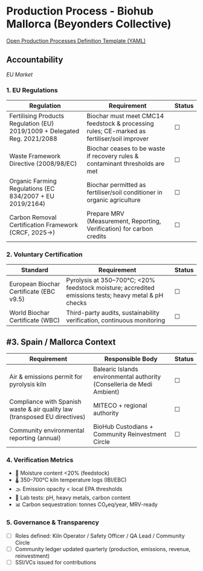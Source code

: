 # Production Process - Biohub Mallorca (Beyonders Collective)

[Open Production Processes Definition Template (YAML)](https://github.com/selfdriven-foundation/onboarding/blob/main/use-cases/beyonders-collective-biohub-mallorca/use-cases-biohub-mallorca-process-production.yaml)

## Accountability
*EU Market*

### 1. EU Regulations

| Regulation | Requirement | Status |
|------------|-------------|--------|
| Fertilising Products Regulation (EU) 2019/1009 + Delegated Reg. 2021/2088 | Biochar must meet CMC14 feedstock & processing rules; CE-marked as fertiliser/soil improver | ☐ |
| Waste Framework Directive (2008/98/EC) | Biochar ceases to be waste if recovery rules & contaminant thresholds are met | ☐ |
| Organic Farming Regulations (EC 834/2007 + EU 2019/2164) | Biochar permitted as fertiliser/soil conditioner in organic agriculture | ☐ |
| Carbon Removal Certification Framework (CRCF, 2025→) | Prepare MRV (Measurement, Reporting, Verification) for carbon credits | ☐ |

### 2. Voluntary Certification

| Standard | Requirement | Status |
|----------|-------------|--------|
| European Biochar Certificate (EBC v9.5) | Pyrolysis at 350–700°C; <20% feedstock moisture; accredited emissions tests; heavy metal & pH checks | ☐ |
| World Biochar Certificate (WBC) | Third-party audits, sustainability verification, continuous monitoring | ☐ |

## #3. Spain / Mallorca Context

| Requirement | Responsible Body | Status |
|-------------|------------------|--------|
| Air & emissions permit for pyrolysis kiln | Balearic Islands environmental authority (Conselleria de Medi Ambient) | ☐ |
| Compliance with Spanish waste & air quality law (transposed EU directives) | MITECO + regional authority | ☐ |
| Community environmental reporting (annual) | BioHub Custodians + Community Reinvestment Circle | ☐ |

### 4. Verification Metrics

- 📏 Moisture content <20% (feedstock)  
- 🌡 350–700°C kiln temperature logs (IBI/EBC)  
- 🌫 Emission opacity < local EPA thresholds  
- 🧪 Lab tests: pH, heavy metals, carbon content  
- 📊 Carbon sequestration: tonnes CO₂eq/year, MRV-ready  


### 5. Governance & Transparency

- ☐ Roles defined: Kiln Operator / Safety Officer / QA Lead / Community Circle  
- ☐ Community ledger updated quarterly (production, emissions, revenue, reinvestment)  
- ☐ SSI/VCs issued for contributions  